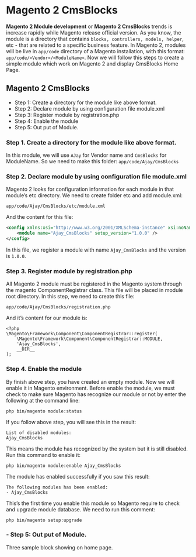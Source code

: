 # Magento 2 CmsBlocks

**Magento 2 Module development** or **Magento 2 CmsBlocks** trends is increase rapidly while Magento release official version. 
As you know, the module is a  directory that contains `blocks, controllers, models, helper`, etc - that are related to a specific business feature. In Magento 2, modules will be live in `app/code` directory of a Magento installation, with this format: `app/code/<Vendor>/<ModuleName>`. Now we will follow this steps to create a simple module which work on Magento 2 and display CmsBlocks Home Page.



## Magento 2 CmsBlocks

- Step 1: Create a directory for the module like above format.
- Step 2: Declare module by using configuration file module.xml
- Step 3: Register module by registration.php
- Step 4: Enable the module
- Step 5: Out put of Module.



### Step 1. Create a directory for the module like above format.

In this module, we will use `AJay` for Vendor name and `CmsBlocks` for ModuleName. So we need to make this folder:
`app/code/Ajay/CmsBlocks`

### Step 2. Declare module by using configuration file module.xml

Magento 2 looks for configuration information for each module in that module’s etc directory. We need to create folder etc and add module.xml:

~~~
app/code/Ajay/CmsBlocks/etc/module.xml
~~~

And the content for this file:

~~~ xml
<config xmlns:xsi="http://www.w3.org/2001/XMLSchema-instance" xsi:noNamespaceSchemaLocation="urn:magento:framework:Module/etc/module.xsd">
    <module name="Ajay_CmsBlocks" setup_version="1.0.0" />
</config>
~~~

In this file, we register a module with name `Ajay_CmsBlocks` and the version is `1.0.0`.

### Step 3. Register module by registration.php

All Magento 2 module must be registered in the Magento system through the magento ComponentRegistrar class. This file will be placed in module root directory.
In this step, we need to create this file:

~~~
app/code/Ajay/CmsBlocks/registration.php
~~~

And it’s content for our module is:

~~~
<?php
\Magento\Framework\Component\ComponentRegistrar::register(
    \Magento\Framework\Component\ComponentRegistrar::MODULE,
    'Ajay_CmsBlocks',
    __DIR__
);

~~~

### Step 4. Enable the module

By finish above step, you have created an empty module. Now we will enable it in Magento environment.
Before enable the module, we must check to make sure Magento has recognize our module or not by enter the following at the command line:

~~~
php bin/magento module:status
~~~

If you follow above step, you will see this in the result:

~~~
List of disabled modules:
Ajay_CmsBlocks
~~~

This means the module has recognized by the system but it is still disabled. Run this command to enable it:

~~~
php bin/magento module:enable Ajay_CmsBlocks
~~~

The module has enabled successfully if you saw this result:

~~~
The following modules has been enabled:
- Ajay_CmsBlocks
~~~

This’s the first time you enable this module so Magento require to check and upgrade module database. We need to run this comment:

~~~
php bin/magento setup:upgrade
~~~

### - Step 5: Out put of Module.

Three sample block showing on home page.





